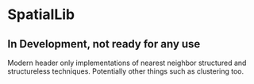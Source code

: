 # SpatialLib
## In Development, not ready for any use

Modern header only implementations of nearest neighbor structured and
structureless techniques.  Potentially other things such as clustering too.